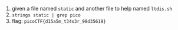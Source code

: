 1. given a file named `static` and another file to help named `ltdis.sh`
2. `strings static | grep pico`
3. flag: `picoCTF{d15a5m_t34s3r_98d35619}`
